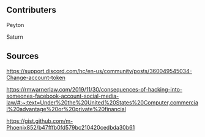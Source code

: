 ## Contributers

Peyton

Saturn

## Sources

https://support.discord.com/hc/en-us/community/posts/360049545034-Change-account-token

https://rmwarnerlaw.com/2019/11/30/consequences-of-hacking-into-someones-facebook-account-social-media-law/#:~:text=Under%20the%20United%20States%20Computer,commercial%20advantage%20or%20private%20financial

https://gist.github.com/m-Phoenix852/b47fffb0fd579bc210420cedbda30b61
